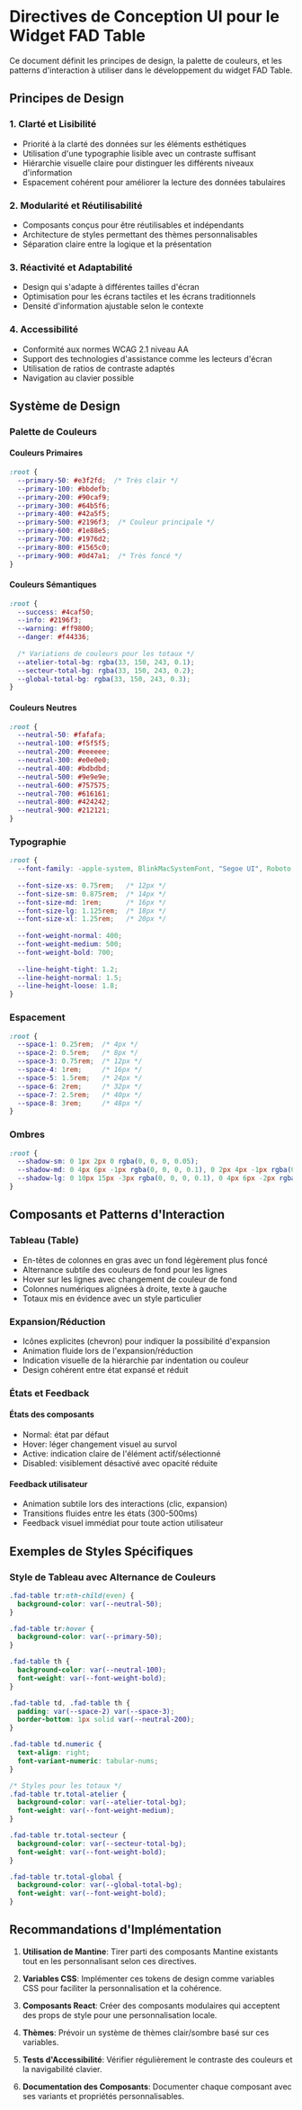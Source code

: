 # Directives de Conception UI pour le Widget FAD Table

Ce document définit les principes de design, la palette de couleurs, et les patterns d'interaction à utiliser dans le développement du widget FAD Table.

## Principes de Design

### 1. Clarté et Lisibilité

- Priorité à la clarté des données sur les éléments esthétiques
- Utilisation d'une typographie lisible avec un contraste suffisant
- Hiérarchie visuelle claire pour distinguer les différents niveaux d'information
- Espacement cohérent pour améliorer la lecture des données tabulaires

### 2. Modularité et Réutilisabilité

- Composants conçus pour être réutilisables et indépendants
- Architecture de styles permettant des thèmes personnalisables
- Séparation claire entre la logique et la présentation

### 3. Réactivité et Adaptabilité

- Design qui s'adapte à différentes tailles d'écran
- Optimisation pour les écrans tactiles et les écrans traditionnels
- Densité d'information ajustable selon le contexte

### 4. Accessibilité

- Conformité aux normes WCAG 2.1 niveau AA
- Support des technologies d'assistance comme les lecteurs d'écran
- Utilisation de ratios de contraste adaptés
- Navigation au clavier possible

## Système de Design

### Palette de Couleurs

#### Couleurs Primaires

```css
:root {
  --primary-50: #e3f2fd;  /* Très clair */
  --primary-100: #bbdefb;
  --primary-200: #90caf9;
  --primary-300: #64b5f6;
  --primary-400: #42a5f5;
  --primary-500: #2196f3;  /* Couleur principale */
  --primary-600: #1e88e5;
  --primary-700: #1976d2;
  --primary-800: #1565c0;
  --primary-900: #0d47a1;  /* Très foncé */
}
```

#### Couleurs Sémantiques

```css
:root {
  --success: #4caf50;
  --info: #2196f3;
  --warning: #ff9800;
  --danger: #f44336;
  
  /* Variations de couleurs pour les totaux */
  --atelier-total-bg: rgba(33, 150, 243, 0.1);
  --secteur-total-bg: rgba(33, 150, 243, 0.2);
  --global-total-bg: rgba(33, 150, 243, 0.3);
}
```

#### Couleurs Neutres

```css
:root {
  --neutral-50: #fafafa;
  --neutral-100: #f5f5f5;
  --neutral-200: #eeeeee;
  --neutral-300: #e0e0e0;
  --neutral-400: #bdbdbd;
  --neutral-500: #9e9e9e;
  --neutral-600: #757575;
  --neutral-700: #616161;
  --neutral-800: #424242;
  --neutral-900: #212121;
}
```

### Typographie

```css
:root {
  --font-family: -apple-system, BlinkMacSystemFont, "Segoe UI", Roboto, Helvetica, Arial, sans-serif;
  
  --font-size-xs: 0.75rem;   /* 12px */
  --font-size-sm: 0.875rem;  /* 14px */
  --font-size-md: 1rem;      /* 16px */
  --font-size-lg: 1.125rem;  /* 18px */
  --font-size-xl: 1.25rem;   /* 20px */
  
  --font-weight-normal: 400;
  --font-weight-medium: 500;
  --font-weight-bold: 700;
  
  --line-height-tight: 1.2;
  --line-height-normal: 1.5;
  --line-height-loose: 1.8;
}
```

### Espacement

```css
:root {
  --space-1: 0.25rem;  /* 4px */
  --space-2: 0.5rem;   /* 8px */
  --space-3: 0.75rem;  /* 12px */
  --space-4: 1rem;     /* 16px */
  --space-5: 1.5rem;   /* 24px */
  --space-6: 2rem;     /* 32px */
  --space-7: 2.5rem;   /* 40px */
  --space-8: 3rem;     /* 48px */
}
```

### Ombres

```css
:root {
  --shadow-sm: 0 1px 2px 0 rgba(0, 0, 0, 0.05);
  --shadow-md: 0 4px 6px -1px rgba(0, 0, 0, 0.1), 0 2px 4px -1px rgba(0, 0, 0, 0.06);
  --shadow-lg: 0 10px 15px -3px rgba(0, 0, 0, 0.1), 0 4px 6px -2px rgba(0, 0, 0, 0.05);
}
```

## Composants et Patterns d'Interaction

### Tableau (Table)

- En-têtes de colonnes en gras avec un fond légèrement plus foncé
- Alternance subtile des couleurs de fond pour les lignes
- Hover sur les lignes avec changement de couleur de fond
- Colonnes numériques alignées à droite, texte à gauche
- Totaux mis en évidence avec un style particulier

### Expansion/Réduction

- Icônes explicites (chevron) pour indiquer la possibilité d'expansion
- Animation fluide lors de l'expansion/réduction
- Indication visuelle de la hiérarchie par indentation ou couleur
- Design cohérent entre état expansé et réduit

### États et Feedback

#### États des composants
- Normal: état par défaut
- Hover: léger changement visuel au survol
- Active: indication claire de l'élément actif/sélectionné
- Disabled: visiblement désactivé avec opacité réduite

#### Feedback utilisateur
- Animation subtile lors des interactions (clic, expansion)
- Transitions fluides entre les états (300-500ms)
- Feedback visuel immédiat pour toute action utilisateur

## Exemples de Styles Spécifiques

### Style de Tableau avec Alternance de Couleurs

```css
.fad-table tr:nth-child(even) {
  background-color: var(--neutral-50);
}

.fad-table tr:hover {
  background-color: var(--primary-50);
}

.fad-table th {
  background-color: var(--neutral-100);
  font-weight: var(--font-weight-bold);
}

.fad-table td, .fad-table th {
  padding: var(--space-2) var(--space-3);
  border-bottom: 1px solid var(--neutral-200);
}

.fad-table td.numeric {
  text-align: right;
  font-variant-numeric: tabular-nums;
}

/* Styles pour les totaux */
.fad-table tr.total-atelier {
  background-color: var(--atelier-total-bg);
  font-weight: var(--font-weight-medium);
}

.fad-table tr.total-secteur {
  background-color: var(--secteur-total-bg);
  font-weight: var(--font-weight-bold);
}

.fad-table tr.total-global {
  background-color: var(--global-total-bg);
  font-weight: var(--font-weight-bold);
}
```

## Recommandations d'Implémentation

1. **Utilisation de Mantine**: Tirer parti des composants Mantine existants tout en les personnalisant selon ces directives.

2. **Variables CSS**: Implémenter ces tokens de design comme variables CSS pour faciliter la personnalisation et la cohérence.

3. **Composants React**: Créer des composants modulaires qui acceptent des props de style pour une personnalisation locale.

4. **Thèmes**: Prévoir un système de thèmes clair/sombre basé sur ces variables.

5. **Tests d'Accessibilité**: Vérifier régulièrement le contraste des couleurs et la navigabilité clavier.

6. **Documentation des Composants**: Documenter chaque composant avec ses variants et propriétés personnalisables. 